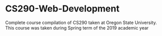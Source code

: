 # CS290-Web-Development
Complete course compilation of CS290 taken at Oregon State University. This course was taken during Spring term of the 2019 academic year 
